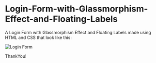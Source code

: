 # Login-Form-with-Glassmorphism-Effect-and-Floating-Labels
A Login Form with Glassmorphism Effect and Floating Labels made using HTML and CSS that look like this:

![Login Form](https://res.cloudinary.com/practicaldev/image/fetch/s--1rQw53mp--/c_imagga_scale,f_auto,fl_progressive,h_420,q_auto,w_1000/https://dev-to-uploads.s3.amazonaws.com/uploads/articles/y4purxflr1p69pdp4ifa.png "Login Form")

ThankYou!
